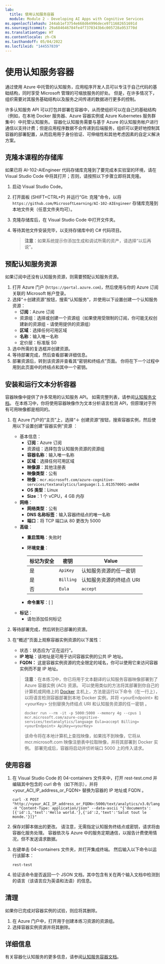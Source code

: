 ```yaml
---
lab:
  title: 使用认知服务容器
  module: Module 2 - Developing AI Apps with Cognitive Services
ms.openlocfilehash: 244ab1ef3754e668d64996dece9711682651691d
ms.sourcegitcommit: 29a684646784fe4f7370343b6c005728a953770d
ms.translationtype: HT
ms.contentlocale: zh-CN
ms.lasthandoff: 05/04/2022
ms.locfileid: "144557839"
---
```

# <a name="use-a-cognitive-services-container"></a>使用认知服务容器

通过使用 Azure 中托管的认知服务，应用程序开发人员可以专注于自己代码的基础结构，同时享受 Microsoft 管理的可缩放服务的好处。 但是，在许多情况下，组织需要对其服务基础结构以及服务之间传递的数据进行更多的控制。

许多认知服务 API 可以打包并部署在容器中，从而使组织可以在自己的基础结构（例如，在本地 Docker 服务器、Azure 容器实例或 Azure Kubernetes 服务群集中）中托管认知服务。 容器化认知服务需要与基于 Azure 的认知服务帐户进行通信以支持计费；但是应用程序数据不会传递到后端服务，组织可以更好地控制其容器的部署配置，从而启用用于身份验证、可伸缩性和其他考虑因素的自定义解决方案。

## <a name="clone-the-repository-for-this-course"></a>克隆本课程的存储库

如果已将 AI-102-AIEngineer 代码存储库克隆到了要完成本实验室的环境，请在 Visual Studio Code 中将其打开；否则，请按照以下步骤立即将其克隆。

1. 启动 Visual Studio Code。
2. 打开面板 (SHIFT+CTRL+P) 并运行“Git: 克隆”命令，以将 `https://github.com/MicrosoftLearning/AI-102-AIEngineer` 存储库克隆到本地文件夹（任意文件夹均可）。
3. 克隆存储库后，在 Visual Studio Code 中打开文件夹。
4. 等待其他文件安装完毕，以支持存储库中的 C# 代码项目。

    > **注意**：如果系统提示你添加生成和调试所需的资产，请选择“以后再说”。

## <a name="provision-a-cognitive-services-resource"></a>预配认知服务资源

如果订阅中还没有认知服务资源，则需要预配认知服务资源。

1. 打开 Azure 门户 (`https://portal.azure.com`)，然后使用与你的 Azure 订阅关联的 Microsoft 帐户登录。
2. 选择“&#65291;创建资源”按钮，搜索“认知服务”，并使用以下设置创建一个认知服务资源：
    - **订阅**：Azure 订阅
    - 资源组：选择或创建一个资源组（如果使用受限制的订阅，你可能无权创建新的资源组 - 请使用提供的资源组）
    - **区域**：选择任何可用区域
    - **名称**：输入唯一名称
    - 定价层：标准版 S0
3. 选中所需的复选框并创建资源。
4. 等待部署完成，然后查看部署详细信息。
5. 部署资源后，转到该资源并查看其“密钥和终结点”页面。 你将在下一个过程中用到此页面中的终结点和其中一个密钥。

## <a name="deploy-and-run-a-text-analytics-container"></a>安装和运行文本分析容器

容器映像中提供了许多常用的认知服务 API。 如需完整列表，请参阅[认知服务文档](https://docs.microsoft.com/azure/cognitive-services/cognitive-services-container-support#container-availability-in-azure-cognitive-services)。 在本练习中，你将使用容器映像作为文本分析语言检测 API，但原理对于所有可用映像都是相同的。

1. 在 Azure 门户的“主页”上，选择“&#65291; 创建资源”按钮，搜索容器实例，然后使用以下设置创建“容器实例”资源 ：

    - 基本信息：
        - **订阅**：Azure 订阅
        - 资源组：选择包含认知服务资源的资源组
        - **容器名称**：输入唯一名称
        - **区域**：选择任何可用区域
        - **映像源**：其他注册表
        - **映像类型**：公有
        - **映像**：`mcr.microsoft.com/azure-cognitive-services/textanalytics/language:1.1.013570001-amd64`
        - **OS 类型**：Linux
        - **Size**：1 个 vCPU，4 GB 内存
    - **网络**：
        - **网络类型**：公有
        - **DNS 名称标签**：输入容器终结点的唯一名称
        - **端口**：将 TCP 端口从 80 更改为 5000
    - **高级**：
        - **重启策略**：失败时
        - **环境变量**：

            | 标记为安全 | 密钥 | Value |
            | -------------- | --- | ----- |
            | 是 | `ApiKey` | 认知服务资源的任一密钥 |
            | 是 | `Billing` | 认知服务资源的终结点 URI |
            | 否 | `Eula` | `accept` |

        - **命令重写**：[ ]
    - **标记**：
        - 请勿添加任何标记

2. 等待部署完成，然后转到已部署的资源。
3. 在“概述”页面上观察容器实例资源的以下属性：
    - 状态：状态应为“正在运行”。
    - **IP 地址**：该地址是可用于访问容器实例的公共 IP 地址。
    - **FQDN：** 这是容器实例资源的完全限定的域名，你可以使用它来访问容器实例而不是 IP 地址。

    > **注意**：在本练习中，你已将用于文本翻译的认知服务容器映像部署到了 Azure 容器实例 (ACI) 资源。 可以使用类似的方法将其部署到你自己的计算机或网络上的 [Docker](https://www.docker.com/products/docker-desktop) 主机上，方法是运行以下命令（在一行上），以将语言检测容器部署到本地 Docker 实例，并将 &lt;yourEndpoint&gt; 和 &lt;yourKey&gt; 分别替换为终结点 URI 和认知服务资源的任一密钥  。
    >
    > ```
    > docker run --rm -it -p 5000:5000 --memory 4g --cpus 1 mcr.microsoft.com/azure-cognitive-services/textanalytics/language Eula=accept Billing=<yourEndpoint> ApiKey=<yourKey>
    > ```
    >
    > 该命令将在本地计算机上查找映像，如果找不到映像，它将从 mcr.microsoft.com 映像注册表中拉取映像，并将其部署到 Docker 实例。 部署完成后，容器将启动并侦听端口 5000 上的传入请求。

## <a name="use-the-container"></a>使用容器

1. 在 Visual Studio Code 的 04-containers 文件夹中，打开 rest-test.cmd 并编辑其中包含的 curl 命令（如下所示），并将 &lt;your_ACI_IP_address_or_FQDN&gt; 替换为容器的 IP 地址或 FQDN  。

    ```
    curl -X POST "http://<your_ACI_IP_address_or_FQDN>:5000/text/analytics/v3.0/languages?" -H "Content-Type: application/json" --data-ascii "{'documents':[{'id':1,'text':'Hello world.'},{'id':2,'text':'Salut tout le monde.'}]}"
    ```

2. 保存对脚本做出的更改。 请注意，无需指定认知服务终结点或密钥，请求将由容器化服务处理。 容器依次与 Azure 中的服务定期通信，以报告计费使用情况，但不发送请求数据。
3. 右键单击 04-containers 文件夹，并打开集成终端。 然后输入以下命令以运行该脚本：

    ```
    rest-test
    ```

4. 验证该命令是否返回一个 JSON 文档，其中包含有关在两个输入文档中检测到的语言（该语言应为英语和法语）的信息。

## <a name="clean-up"></a>清理

如果你已完成对容器实例的试验，则应将其删除。

1. 在 Azure 门户中，打开用于创建本练习资源的资源组。
2. 选择容器实例资源并将其删除。

## <a name="more-information"></a>详细信息

有关容器化认知服务的更多信息，请参阅[认知服务容器文档](https://docs.microsoft.com/azure/cognitive-services/containers/)。
